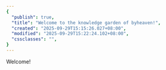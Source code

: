 ```yaml
---
{
  "publish": true,
  "title": "Welcome to the knowledge garden of byheaven!",
  "created": "2025-09-29T15:15:26.027+08:00",
  "modified": "2025-09-29T15:22:24.102+08:00",
  "cssclasses": "",
}
---
```


Welcome!
